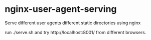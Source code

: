 # nginx-user-agent-serving
Serve different user agents different static directories using nginx

run ./serve.sh and try http://localhost:8001/ from different browsers.
